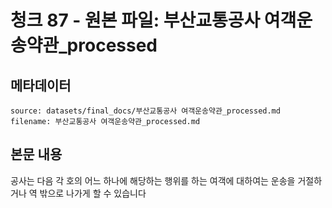 # 청크 87 - 원본 파일: 부산교통공사 여객운송약관_processed

## 메타데이터

```
source: datasets/final_docs/부산교통공사 여객운송약관_processed.md
filename: 부산교통공사 여객운송약관_processed.md
```

## 본문 내용

공사는 다음 각 호의 어느 하나에 해당하는 행위를 하는 여객에 대하여는 운송을 거절하거나 역 밖으로 나가게 할 수 있습니다
